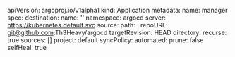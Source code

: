 apiVersion: argoproj.io/v1alpha1
kind: Application
metadata:
  name: manager
spec:
  destination:
    name: ''
    namespace: argocd
    server: https://kubernetes.default.svc
  source:
    path: .
    repoURL: git@github.com:Th3Heavy/argocd
    targetRevision: HEAD
    directory:
      recurse: true
  sources: []
  project: default
  syncPolicy:
    automated:
      prune: false
      selfHeal: true
